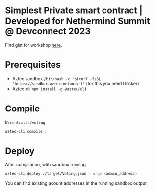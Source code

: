 # Simplest Private smart contract | Developed for Nethermind Summit @ Devconnect 2023
Find gist for workshop [here](https://gist.github.com/catmcgee/98482a5cd9cf737fa109afdd436e4913).

# Prerequisites
* Aztec sandbox
`/bin/bash -c "$(curl -fsSL 'https://sandbox.aztec.network')"`
(for this you need Docker)
* Aztec-cli
`npm install -g @aztec/cli`

# Compile
In `contracts/voting`
```bash
aztec-cli compile .
```

# Deploy
After compilation, with sandbox running
```bash
aztec-cli deploy ./target/Voting.json --args <admin_address>
```
You can find existing acount addresses in the running sandbox output